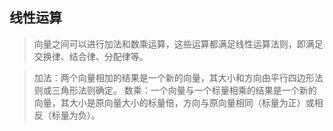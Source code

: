 ## 线性运算

>向量之间可以进行加法和数乘运算，这些运算都满足线性运算法则，即满足交换律、结合律、分配律等。

>加法：两个向量相加的结果是一个新的向量，其大小和方向由平行四边形法则或三角形法则确定。
数乘：一个向量与一个标量相乘的结果是一个新的向量，其大小是原向量大小的标量倍，方向与原向量相同（标量为正）或相反（标量为负）。